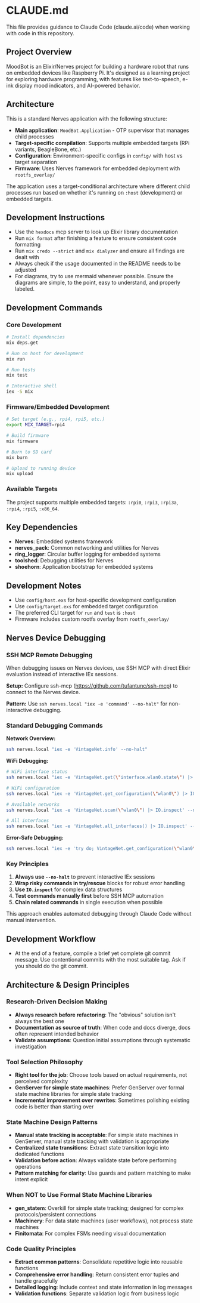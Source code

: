 # CLAUDE.md

This file provides guidance to Claude Code (claude.ai/code) when working with code in this repository.

## Project Overview

MoodBot is an Elixir/Nerves project for building a hardware robot that runs on embedded devices like Raspberry Pi. It's designed as a learning project for exploring hardware programming, with features like text-to-speech, e-ink display mood indicators, and AI-powered behavior.

## Architecture

This is a standard Nerves application with the following structure:

- **Main application**: `MoodBot.Application` - OTP supervisor that manages child processes
- **Target-specific compilation**: Supports multiple embedded targets (RPi variants, BeagleBone, etc.)
- **Configuration**: Environment-specific configs in `config/` with host vs target separation
- **Firmware**: Uses Nerves framework for embedded deployment with `rootfs_overlay/`

The application uses a target-conditional architecture where different child processes run based on whether it's running on `:host` (development) or embedded targets.

## Development Instructions

- Use the `hexdocs` mcp server to look up Elixir library documentation
- Run `mix format` after finishing a feature to ensure consistent code formatting
- Run `mix credo --strict` and `mix dialyzer` and ensure all findings are dealt with
- Always check if the usage documented in the README needs to be adjusted
- For diagrams, try to use mermaid whenever possible. Ensure the diagrams are simple, to the point, easy to understand, and properly labeled.

## Development Commands

### Core Development

```bash
# Install dependencies
mix deps.get

# Run on host for development
mix run

# Run tests
mix test

# Interactive shell
iex -S mix
```

### Firmware/Embedded Development

```bash
# Set target (e.g., rpi4, rpi5, etc.)
export MIX_TARGET=rpi4

# Build firmware
mix firmware

# Burn to SD card
mix burn

# Upload to running device
mix upload
```

### Available Targets

The project supports multiple embedded targets: `:rpi0`, `:rpi3`, `:rpi3a`, `:rpi4`, `:rpi5`, `:x86_64`.

## Key Dependencies

- **Nerves**: Embedded systems framework
- **nerves_pack**: Common networking and utilities for Nerves
- **ring_logger**: Circular buffer logging for embedded systems
- **toolshed**: Debugging utilities for Nerves
- **shoehorn**: Application bootstrap for embedded systems

## Development Notes

- Use `config/host.exs` for host-specific development configuration
- Use `config/target.exs` for embedded target configuration
- The preferred CLI target for `run` and `test` is `:host`
- Firmware includes custom rootfs overlay from `rootfs_overlay/`

## Nerves Device Debugging

### SSH MCP Remote Debugging

When debugging issues on Nerves devices, use SSH MCP with direct Elixir evaluation instead of interactive IEx sessions.

**Setup:** Configure ssh-mcp (https://github.com/tufantunc/ssh-mcp) to connect to the Nerves device.

**Pattern:** Use `ssh nerves.local "iex -e 'command' --no-halt"` for non-interactive debugging.

### Standard Debugging Commands

**Network Overview:**
```bash
ssh nerves.local "iex -e 'VintageNet.info' --no-halt"
```

**WiFi Debugging:**
```bash
# WiFi interface status
ssh nerves.local "iex -e 'VintageNet.get(\"interface.wlan0.state\") |> IO.inspect' --no-halt"

# WiFi configuration  
ssh nerves.local "iex -e 'VintageNet.get_configuration(\"wlan0\") |> IO.inspect' --no-halt"

# Available networks
ssh nerves.local "iex -e 'VintageNet.scan(\"wlan0\") |> IO.inspect' --no-halt"

# All interfaces
ssh nerves.local "iex -e 'VintageNet.all_interfaces() |> IO.inspect' --no-halt"
```

**Error-Safe Debugging:**
```bash
ssh nerves.local "iex -e 'try do; VintageNet.get_configuration(\"wlan0\") |> IO.inspect; rescue e -> IO.inspect({:error, e}); end' --no-halt"
```

### Key Principles

1. **Always use `--no-halt`** to prevent interactive IEx sessions
2. **Wrap risky commands in try/rescue** blocks for robust error handling  
3. **Use `IO.inspect`** for complex data structures
4. **Test commands manually first** before SSH MCP automation
5. **Chain related commands** in single execution when possible

This approach enables automated debugging through Claude Code without manual intervention.

## Development Workflow

- At the end of a feature, compile a brief yet complete git commit message. Use contentional commits with the most suitable tag. Ask if you should do the git commit.

## Architecture & Design Principles

### Research-Driven Decision Making
- **Always research before refactoring**: The "obvious" solution isn't always the best one
- **Documentation as source of truth**: When code and docs diverge, docs often represent intended behavior
- **Validate assumptions**: Question initial assumptions through systematic investigation

### Tool Selection Philosophy
- **Right tool for the job**: Choose tools based on actual requirements, not perceived complexity
- **GenServer for simple state machines**: Prefer GenServer over formal state machine libraries for simple state tracking
- **Incremental improvement over rewrites**: Sometimes polishing existing code is better than starting over

### State Machine Design Patterns
- **Manual state tracking is acceptable**: For simple state machines in GenServer, manual state tracking with validation is appropriate
- **Centralized state transitions**: Extract state transition logic into dedicated functions
- **Validation before action**: Always validate state before performing operations
- **Pattern matching for clarity**: Use guards and pattern matching to make intent explicit

### When NOT to Use Formal State Machine Libraries
- **gen_statem**: Overkill for simple state tracking; designed for complex protocols/persistent connections
- **Machinery**: For data state machines (user workflows), not process state machines
- **Finitomata**: For complex FSMs needing visual documentation

### Code Quality Principles
- **Extract common patterns**: Consolidate repetitive logic into reusable functions
- **Comprehensive error handling**: Return consistent error tuples and handle gracefully
- **Detailed logging**: Include context and state information in log messages
- **Validation functions**: Separate validation logic from business logic
